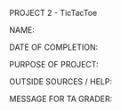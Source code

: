 PROJECT 2 - TicTacToe

NAME:

DATE OF COMPLETION:

PURPOSE OF PROJECT:

OUTSIDE SOURCES / HELP:

MESSAGE FOR TA GRADER:

